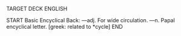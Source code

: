 TARGET DECK
ENGLISH

START
Basic
Encyclical
Back: —adj. For wide circulation. —n. Papal encyclical letter. [greek: related to *cycle]
END
